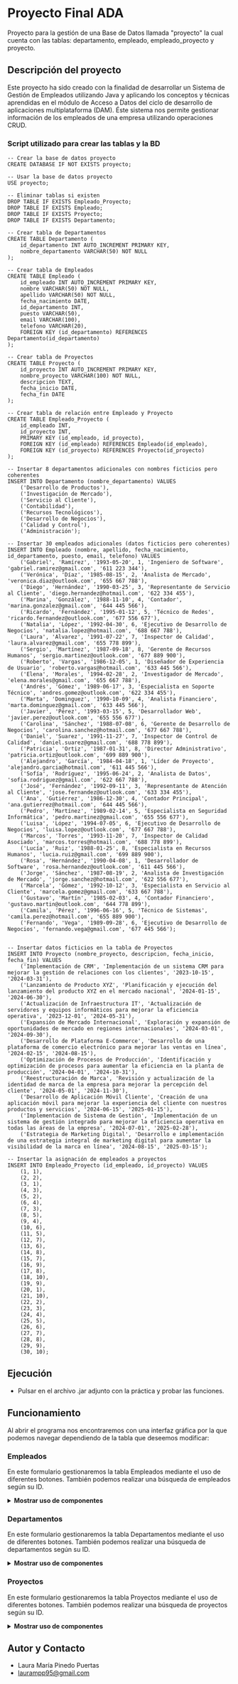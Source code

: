 # Proyecto Final ADA

Proyecto para la gestión de una Base de Datos llamada "proyecto" la cual cuenta con las tablas: departamento, empleado, empleado_proyecto y proyecto.

## Descripción del proyecto

Este proyecto ha sido creado con la finalidad de desarrollar un Sistema de Gestión de Empleados utilizando Java y aplicando los conceptos y técnicas aprendidas en el módulo de Acceso a Datos del ciclo de desarrollo de aplicaciones multiplataforma (DAM). Éste sistema nos permite gestionar información de los empleados de una empresa utilizando operaciones CRUD. 

### Script utilizado para crear las tablas y la BD

```
-- Crear la base de datos proyecto
CREATE DATABASE IF NOT EXISTS proyecto;

-- Usar la base de datos proyecto
USE proyecto;

-- Eliminar tablas si existen
DROP TABLE IF EXISTS Empleado_Proyecto;
DROP TABLE IF EXISTS Empleado;
DROP TABLE IF EXISTS Proyecto;
DROP TABLE IF EXISTS Departamento;

-- Crear tabla de Departamentos
CREATE TABLE Departamento (
    id_departamento INT AUTO_INCREMENT PRIMARY KEY,
    nombre_departamento VARCHAR(50) NOT NULL
);

-- Crear tabla de Empleados
CREATE TABLE Empleado (
    id_empleado INT AUTO_INCREMENT PRIMARY KEY,
    nombre VARCHAR(50) NOT NULL,
    apellido VARCHAR(50) NOT NULL,
    fecha_nacimiento DATE,
    id_departamento INT,
    puesto VARCHAR(50),
	email VARCHAR(100),
	telefono VARCHAR(20),
    FOREIGN KEY (id_departamento) REFERENCES Departamento(id_departamento)
);

-- Crear tabla de Proyectos
CREATE TABLE Proyecto (
    id_proyecto INT AUTO_INCREMENT PRIMARY KEY,
    nombre_proyecto VARCHAR(100) NOT NULL,
    descripcion TEXT,
    fecha_inicio DATE,
    fecha_fin DATE
);

-- Crear tabla de relación entre Empleado y Proyecto
CREATE TABLE Empleado_Proyecto (
    id_empleado INT,
    id_proyecto INT,
    PRIMARY KEY (id_empleado, id_proyecto),
    FOREIGN KEY (id_empleado) REFERENCES Empleado(id_empleado),
    FOREIGN KEY (id_proyecto) REFERENCES Proyecto(id_proyecto)
);

-- Insertar 8 departamentos adicionales con nombres ficticios pero coherentes
INSERT INTO Departamento (nombre_departamento) VALUES
    ('Desarrollo de Productos'),
    ('Investigación de Mercado'),
    ('Servicio al Cliente'),
    ('Contabilidad'),
    ('Recursos Tecnológicos'),
    ('Desarrollo de Negocios'),
    ('Calidad y Control'),
    ('Administración');

-- Insertar 30 empleados adicionales (datos ficticios pero coherentes)
INSERT INTO Empleado (nombre, apellido, fecha_nacimiento, id_departamento, puesto, email, telefono) VALUES
    ('Gabriel', 'Ramírez', '1993-05-20', 1, 'Ingeniero de Software', 'gabriel.ramirez@gmail.com', '611 223 344'),
    ('Verónica', 'Díaz', '1985-08-15', 2, 'Analista de Mercado', 'veronica.diaz@outlook.com', '655 667 788'),
    ('Diego', 'Hernández', '1990-03-25', 3, 'Representante de Servicio al Cliente', 'diego.hernandez@hotmail.com', '622 334 455'),
    ('Marina', 'González', '1988-11-10', 4, 'Contador', 'marina.gonzalez@gmail.com', '644 445 566'),
    ('Ricardo', 'Fernández', '1995-01-12', 5, 'Técnico de Redes', 'ricardo.fernandez@outlook.com', '677 556 677'),
    ('Natalia', 'López', '1992-04-30', 6, 'Ejecutivo de Desarrollo de Negocios', 'natalia.lopez@hotmail.com', '688 667 788'),
    ('Laura', 'Alvarez', '1991-07-22', 7, 'Inspector de Calidad', 'laura.alvarez@gmail.com', '655 778 899'),
    ('Sergio', 'Martínez', '1987-09-18', 8, 'Gerente de Recursos Humanos', 'sergio.martinez@outlook.com', '677 889 900'),
    ('Roberto', 'Vargas', '1986-12-05', 1, 'Diseñador de Experiencia de Usuario', 'roberto.vargas@hotmail.com', '633 445 566'),
    ('Elena', 'Morales', '1994-02-28', 2, 'Investigador de Mercado', 'elena.morales@gmail.com', '655 667 788'),
    ('Andrés', 'Gómez', '1989-06-17', 3, 'Especialista en Soporte Técnico', 'andres.gomez@outlook.com', '622 334 455'),
    ('Marta', 'Dominguez', '1990-10-09', 4, 'Analista Financiero', 'marta.dominguez@gmail.com', '633 445 566'),
    ('Javier', 'Pérez', '1993-03-15', 5, 'Desarrollador Web', 'javier.perez@outlook.com', '655 556 677'),
    ('Carolina', 'Sánchez', '1988-07-08', 6, 'Gerente de Desarrollo de Negocios', 'carolina.sanchez@hotmail.com', '677 667 788'),
    ('Daniel', 'Suarez', '1991-11-27', 7, 'Inspector de Control de Calidad', 'daniel.suarez@gmail.com', '688 778 899'),
    ('Patricia', 'Ortiz', '1987-01-31', 8, 'Director Administrativo', 'patricia.ortiz@outlook.com', '699 889 900'),
    ('Alejandro', 'García', '1984-04-18', 1, 'Líder de Proyecto', 'alejandro.garcia@hotmail.com', '611 445 566'),
    ('Sofía', 'Rodríguez', '1995-06-24', 2, 'Analista de Datos', 'sofia.rodriguez@gmail.com', '622 667 788'),
    ('José', 'Fernández', '1992-09-11', 3, 'Representante de Atención al Cliente', 'jose.fernandez@outlook.com', '633 334 455'),
    ('Ana', 'Gutiérrez', '1986-12-30', 4, 'Contador Principal', 'ana.gutierrez@hotmail.com', '644 445 566'),
    ('Pedro', 'Martínez', '1989-02-14', 5, 'Especialista en Seguridad Informática', 'pedro.martinez@gmail.com', '655 556 677'),
    ('Luisa', 'López', '1994-07-05', 6, 'Ejecutivo de Desarrollo de Negocios', 'luisa.lopez@outlook.com', '677 667 788'),
    ('Marcos', 'Torres', '1993-11-20', 7, 'Inspector de Calidad Asociado', 'marcos.torres@hotmail.com', '688 778 899'),
    ('Lucía', 'Ruiz', '1988-01-25', 8, 'Especialista en Recursos Humanos', 'lucia.ruiz@gmail.com', '699 889 900'),
    ('Rosa', 'Hernández', '1990-04-08', 1, 'Desarrollador de Software', 'rosa.hernandez@outlook.com', '611 445 566'),
    ('Jorge', 'Sánchez', '1987-08-19', 2, 'Analista de Investigación de Mercado', 'jorge.sanchez@hotmail.com', '622 556 677'),
    ('Marcela', 'Gómez', '1992-10-12', 3, 'Especialista en Servicio al Cliente', 'marcela.gomez@gmail.com', '633 667 788'),
    ('Gustavo', 'Martín', '1985-02-03', 4, 'Contador Financiero', 'gustavo.martin@outlook.com', '644 778 899'),
    ('Camila', 'Pérez', '1996-06-16', 5, 'Técnico de Sistemas', 'camila.perez@hotmail.com', '655 889 900'),
    ('Fernando', 'Vega', '1989-09-28', 6, 'Ejecutivo de Desarrollo de Negocios', 'fernando.vega@gmail.com', '677 445 566');


-- Insertar datos ficticios en la tabla de Proyectos
INSERT INTO Proyecto (nombre_proyecto, descripcion, fecha_inicio, fecha_fin) VALUES
    ('Implementación de CRM', 'Implementación de un sistema CRM para mejorar la gestión de relaciones con los clientes', '2023-10-15', '2024-03-31'),
    ('Lanzamiento de Producto XYZ', 'Planificación y ejecución del lanzamiento del producto XYZ en el mercado nacional', '2024-01-15', '2024-06-30'),
    ('Actualización de Infraestructura IT', 'Actualización de servidores y equipos informáticos para mejorar la eficiencia operativa', '2023-12-01', '2024-05-31'),
    ('Expansión de Mercado Internacional', 'Exploración y expansión de oportunidades de mercado en regiones internacionales', '2024-03-01', '2024-09-30'),
    ('Desarrollo de Plataforma E-Commerce', 'Desarrollo de una plataforma de comercio electrónico para mejorar las ventas en línea', '2024-02-15', '2024-08-15'),
    ('Optimización de Procesos de Producción', 'Identificación y optimización de procesos para aumentar la eficiencia en la planta de producción', '2024-04-01', '2024-10-31'),
    ('Reestructuración de Marca', 'Revisión y actualización de la identidad de marca de la empresa para mejorar la percepción del cliente', '2024-05-01', '2024-11-30'),
    ('Desarrollo de Aplicación Móvil Cliente', 'Creación de una aplicación móvil para mejorar la experiencia del cliente con nuestros productos y servicios', '2024-06-15', '2025-01-15'),
    ('Implementación de Sistema de Gestión', 'Implementación de un sistema de gestión integrado para mejorar la eficiencia operativa en todas las áreas de la empresa', '2024-07-01', '2025-02-28'),
    ('Estrategia de Marketing Digital', 'Desarrollo e implementación de una estrategia integral de marketing digital para aumentar la visibilidad de la marca en línea', '2024-08-15', '2025-03-15');

-- Insertar la asignación de empleados a proyectos
INSERT INTO Empleado_Proyecto (id_empleado, id_proyecto) VALUES
    (1, 1),
    (2, 2),
    (3, 1),
    (4, 3),
    (5, 2),
    (6, 4),
    (7, 3),
    (8, 5),
    (9, 4),
    (10, 6),
    (11, 5),
    (12, 7),
    (13, 6),
    (14, 8),
    (15, 7),
    (16, 9),
    (17, 8),
    (18, 10),
    (19, 9),
    (20, 1),
    (21, 10),
    (22, 2),
    (23, 3),
    (24, 4),
    (25, 5),
    (26, 6),
    (27, 7),
    (28, 8),
    (29, 9),
    (30, 10);
```

## Ejecución

* Pulsar en el archivo .jar adjunto con la práctica y probar las funciones.

## Funcionamiento

Al abrir el programa nos encontraremos con una interfaz gráfica por la que podemos navegar dependiendo de la tabla que deseemos modificar:

### Empleados

En este formulario gestionaremos la tabla Empleados mediante el uso de diferentes botones. También podemos realizar una búsqueda de empleados según su ID.

<details><summary><b>Mostrar uso de componentes</b></summary>

1. TextBox "ID": Mediante éste podemos ver tanto el ID del empleado que tenemos seleccionado en cada momento como introducir un ID de empleado concreto para mostrarlo a través del botón "Buscar".

2. Botón "Buscar": Aparece desactivado hasta que introducimos una ID o seleccionamos a un empleado. Sirve para buscar un empleado concreto y mostrarlo de forma individual (Su uso está ligado al Textbox ID antes mencionado).

3. Botón "Mostrar Todos": Al pulsar en él, nos aparece una lista completa de todos los empleados que tenemos en nuestra Base de Datos.

4. Botón "Añadir Empleado": Usado para añadir un nuevo empleado. Al pulsar nos aparece una nueva ventana en la que podemos añadir los diferentes campos para crear un nuevo empleado: Nombre (obligatorio), Apellido (obligatorio), Departamento(obligatorio), Puesto, Teléfono, Email, Fecha Nacimiento (obligatorio).

5. Botón "Modificar Empleado": Permite modificar los datos del empleado seleccionado mediante la tabla o ID del TextBox (Por defecto aparece deshabilitado hasta que seleccionamos un empleado).

6. Botón "Eliminar Empleado": Borra un empleado de la Base de Datos, para ello tenemos que seleccionar el empleado o poner su ID en el TextBox y después pulsar el botón (Por defecto aparece deshabilitado hasta que seleccionamos un empleado).

7. Botón "Exportar datos BD": Se utiliza para exportar los datos de la Base de Datos a un fichero txt o csv. Al hacer click en él aparece una ventana que nos indica el formato en el que queremos exportar los datos, el nombre que queremos darle al fichero y dónde queremos guardarlo.

8. Botón "Importar datos BD": Se usa para importar datos desde un fichero txt o csv a la Base de Datos.

9. Botón "Mostrar Proyectos": Nos indica los proyectos que tienen asignados cada empleado, solo tenemos que seleccionarlo de la lista o poner su ID en el TextBox (Por defecto aparece deshabilitado hasta que seleccionamos un empleado).

10. TextBoxes Nombre, Apellidos, Puesto, Departamento y Botón "Filtrar": Mediante ellos podemos hacer una búsqueda filtrada de nuestros empleados según el nombre, apellidos, puesto y departamento. Los filtros son acumulativos, ya que puedo filtrar a la vez por nombre y puesto, por ejemplo o poner un valor en cada textbox para realizar una búsqueda más precisa, y es posible realizar una búsqueda parcial o fragmentaria, es decir, si quiero buscar empleados cuyo nombre contenga la cadena de caracteres "na" en su nombre solo tengo que poner "na" en el buscador del Nombre y me aparecerán todos los resultados en los que "na" sea parte del nombre. Ésto también es útil para buscar analistas, por ejemplo, ya que pueden haber de varios tipos y si en el puesto especifico "Analista" me saldrán todos los empleados que lo sean, independientemente de si son de mercado, financiero, etc.
    
12. Botones "Editar" y "Borrar" de la Tabla: Hacen la misma función que los botones "Modificar" y "Eliminar" pero sin necesidad de seleccionar al empleado, ya que ambos botones están vinculados a cada empleado de manera individual.

</details>

### Departamentos

En este formulario gestionaremos la tabla Departamentos mediante el uso de diferentes botones. También podemos realizar una búsqueda de departamentos según su ID.

<details><summary><b>Mostrar uso de componentes</b></summary>

1. TextBox "ID": Mediante éste podemos ver tanto el ID del departamento que tenemos seleccionado en cada momento como introducir un ID de departamento concreto para mostrarlo a través del botón "Buscar".

2. Botón "Buscar": Aparece desactivado hasta que introducimos una ID o seleccionamos un departamento. Sirve para buscar un departamento concreto y mostrarlo de forma individual (Su uso está ligado al Textbox ID antes mencionado).

3. Botón "Mostrar Todos": Al pulsar en él, nos aparece una lista completa de todos los departamentos que tenemos en nuestra Base de Datos.

4. Botón "Añadir Departamento": Usado para añadir un nuevo departamento. Al pulsar nos aparece una nueva ventana en la que podemos especificar el nombre del nuevo departamento: Nombre (obligatorio).

5. Botón "Modificar Departamento": Permite modificar los datos del departamento seleccionado mediante la tabla o ID del TextBox (Por defecto aparece deshabilitado hasta que seleccionamos un departamento).

6. Botón "Eliminar Departamento": Borra un departamento de la Base de Datos, para ello tenemos que seleccionar el departamento o poner su ID en el TextBox y después pulsar el botón. Cabe destacar que debido a la relación que tiene con la tabla Empleados, no es posible borrar un Departamento que tenga empleados en él, para ello tendríamos que ir a la pestaña "Empleados" y modificar el Departamento asignado a dicho empleado o borrar directamente al empleado. (Por defecto aparece deshabilitado hasta que seleccionamos un departamento).

</details>

### Proyectos

En este formulario gestionaremos la tabla Proyectos mediante el uso de diferentes botones. También podemos realizar una búsqueda de proyectos según su ID.

<details><summary><b>Mostrar uso de componentes</b></summary>

1. TextBox "ID": Mediante éste podemos ver tanto el ID del proyecto que tenemos seleccionado en cada momento como introducir un ID de proyecto concreto para mostrarlo a través del botón "Buscar".

2. Botón "Buscar": Aparece desactivado hasta que introducimos una ID o seleccionamos un proyecto. Sirve para buscar un proyecto concreto y mostrarlo de forma individual (Su uso está ligado al Textbox ID antes mencionado).

3. Botón "Mostrar Todos": Al pulsar en él, nos aparece una lista completa de todos los proyectos que tenemos en nuestra Base de Datos.

4. Botón "Añadir Proyecto": Usado para añadir un nuevo proyecto. Al pulsar nos aparece una nueva ventana en la que podemos especificar los campos que tendrá el nuevo proyecto: Nombre (obligatorio), Descripción, Fecha Inicio(obligatorio), Fecha Fin.

5. Botón "Modificar Proyecto": Permite modificar los datos del proyecto seleccionado mediante la tabla o ID del TextBox (Por defecto aparece deshabilitado hasta que seleccionamos un proyecto).

6. Botón "Eliminar Proyecto": Borra un proyecto de la Base de Datos, para ello tenemos que seleccionar el proyecto o poner su ID en el TextBox y después pulsar el botón. Cabe destacar que debido a la relación que tiene con la tabla Empleados, no es posible borrar un Proyecto que tenga empleados en él, para ello tendríamos que ir al botón "Asignar Empleado" que ahora explicaremos. (Por defecto aparece deshabilitado hasta que seleccionamos un departamento).

7. Botón "Asignar/Retirar Empleados": Utilizado para asignar o retirar empleados de un proyecto. Para ello, primero tenemos que seleccionar un proyecto de la tabla o especificar su ID en el TextBox, después, utilizando los checkboxes de cada empleado podemos asignarlos al proyecto que hayamos seleccionado.
   
</details>

## Autor y Contacto

* Laura María Pinedo Puertas
* laurampp95@gmail.com
